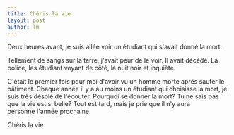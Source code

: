 ```yaml
---
title: Chéris la vie 
layout: post
author: lm
---
```

<p>Deux heures avant, je suis allée voir un étudiant qui s&#39;avait donné la mort.</p>
<p>Tellement de sangs sur la terre, j&#39;avait peur de le voir. Il avait décédé. La police, les étudiant voyant de côté, la nuit noir et inquiète.</p>
<p>C&#39;était le premier fois pour moi d&#39;avoir vu un homme morte aprês sauter le bâtiment. Chaque année il y a au moins un étudiant qui choisisse la mort, je suis très désolé de l&#39;écouter. Pourquoi se donner la mort? Tu ne sais pas que la vie est si belle? Tout est tard, mais je prie que il n&#39;y aura personne l&#39;année prochaine.</p>
<p>Chéris la vie. </p>
